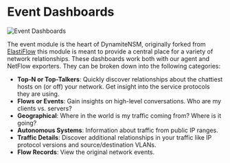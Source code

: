 # Event Dashboards


![Event Dashboards](../img/dashboards/gifs/event-dashboards.gif)

The event module is the heart of DynamiteNSM, originally forked from [ElastiFlow](https://github.com/robcowart/elastiflow) this module is meant to provide a central place for a variety of network relationships. These dashboards work both with our agent and NetFlow exporters. They can be broken down into the following categories:

  - **Top-N or Top-Talkers**: Quickly discover relationships about the chattiest hosts on (or off) your network. Get insight into the service protocols they are using.
  - **Flows or Events**: Gain insights on high-level conversations. Who are my clients vs. servers?
  - **Geographical**: Where in the world is my traffic coming from? Where is it going?
  - **Autonomous Systems**: Information about traffic from public IP ranges.
  - **Traffic Details**: Discover additional relationships in your traffic like IP protocol versions and source/destination VLANs.
  - **Flow Records**: View the original network events.